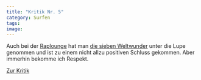 ```yaml
---
title: "Kritik Nr. 5"
category: Surfen
tags: 
image: 
---
```


Auch bei der [Raplounge](http://www.raplounge.de/) hat man [die sieben Weltwunder](http://www.the-groundzero.com/2008/02/26/misanthrop-die-sieben-weltwunder-am-29022008/) unter die Lupe genommen und ist zu einem nicht allzu positiven Schluss gekommen. Aber immerhin bekomme ich Respekt.  

  

[Zur Kritik](http://www.raplounge.de/sounds/misanthrop-die_sieben_weltwunder-ep.htm)